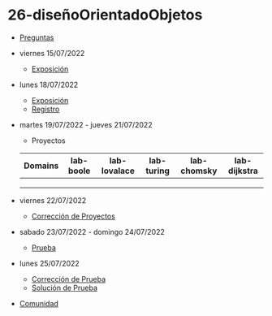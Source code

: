 # 26-diseñoOrientadoObjetos

- [Preguntas](https://escuela.it/cursos/curso-recurrencia-desarrollo-software/clase/patron)
- viernes 15/07/2022
  - [Exposición](https://escuela.it/cursos/curso-recurrencia-desarrollo-software/clase/patron)
- lunes 18/07/2022
  - [Exposición](https://escuela.it/cursos/curso-recurrencia-desarrollo-software/clase/patron)
  - [Registro](https://forms.gle/pA2QvsW32P4KtTD77)
- martes 19/07/2022 - jueves 21/07/2022
  - Proyectos
  
  |Domains|lab-boole|lab-lovalace|lab-turing|lab-chomsky|lab-dijkstra|
  |-------|---------|------------|----------|-----------|--------------|
  |       |         |            |          |           |              |
  |       |         |            |          |           |              |
  |       |         |            |          |           |              |
- viernes 22/07/2022
  - [Corrección de Proyectos](https://escuela.it/cursos/curso-recurrencia-desarrollo-software/clase/patron)
- sabado 23/07/2022 - domingo 24/07/2022
  - [Prueba](https://forms.gle/hB9UJoN2PYiexctH8)
- lunes 25/07/2022
  - [Corrección de Prueba](https://escuela.it/cursos/curso-recurrencia-desarrollo-software/clase/patron)
  - [Solución de Prueba](https://docs.google.com/spreadsheets/d/1Uwtqa5VdD5wK2X7eLgkS6_th16aPnsW8pa5Ft2TyLPo/edit#gid=0)
- [Comunidad](https://app.slack.com/client/T02S3KYD464/C02TFSQJQUX)
